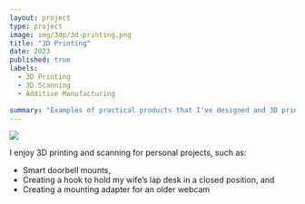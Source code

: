 ```yaml
---
layout: project
type: project
image: img/3dp/3d-printing.png
title: "3D Printing"
date: 2023
published: true
labels:
  - 3D Printing
  - 3D Scanning
  - Additive Manufacturing 

summary: "Examples of practical products that I've designed and 3D printed."
---
```


<img class="img-fluid" src="../img/3dp/3d-printing.png">

I enjoy 3D printing and scanning for personal projects, such as:
 * Smart doorbell mounts, 
 * Creating a hook to hold my wife’s lap desk in a closed position, and 
 * Creating a mounting adapter for an older webcam 
